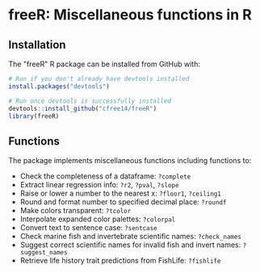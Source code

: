 freeR: Miscellaneous functions in R
======================================================================

Installation
------------

The "freeR" R package can be installed from GitHub with:

``` r
# Run if you don't already have devtools installed
install.packages("devtools")

# Run once devtools is successfully installed
devtools::install_github("cfree14/freeR")
library(freeR)
```

Functions
---------

The package implements miscellaneous functions including functions to:

- Check the completeness of a dataframe: `?complete`
- Extract linear regression info: `?r2`, `?pval`, `?slope`
- Raise or lower a number to the nearest x: `?floor1`, `?ceiling1`
- Round and format number to specified decimal place: `?roundf`
- Make colors transparent: `?tcolor`
- Interpolate expanded color palettes: `?colorpal`
- Convert text to sentence case: `?sentcase`
- Check marine fish and invertebrate scientific names: `?check_names`
- Suggest correct scientific names for invalid fish and invert names: `?suggest_names`
- Retrieve life history trait predictions from FishLife: `?fishlife`




